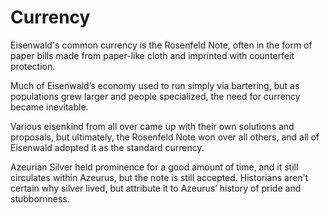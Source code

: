 # Currency

Eisenwald's common currency is the Rosenfeld Note, often in the form of paper bills made from paper-like cloth and imprinted with counterfeit protection.

Much of Eisenwald’s economy used to run simply via bartering, but as populations grew larger and people specialized, the need for currency became inevitable.

Various eisenkind from all over came up with their own solutions and proposals, but ultimately, the Rosenfeld Note won over all others, and all of Eisenwald adopted it as the standard currency.

Azeurian Silver held prominence for a good amount of time, and it still circulates within Azeurus, but the note is still accepted. Historians aren't certain why silver lived, but attribute it to Azeurus’ history of pride and stubbornness.
